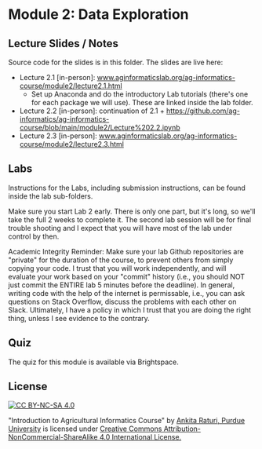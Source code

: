 # Module 2: Data Exploration

## Lecture Slides / Notes

Source code for the slides is in this folder. The slides are live here:

- Lecture 2.1 [in-person]: www.aginformaticslab.org/ag-informatics-course/module2/lecture2.1.html 
    - Set up Anaconda and do the introductory Lab tutorials (there's one for each package we will use). These are linked inside the lab folder.
- Lecture 2.2 [in-person]: continuation of 2.1 + https://github.com/ag-informatics/ag-informatics-course/blob/main/module2/Lecture%202.2.ipynb
- Lecture 2.3 [in-person]: www.aginformaticslab.org/ag-informatics-course/module2/lecture2.3.html

## Labs

Instructions for the Labs, including submission instructions, can be found inside the lab sub-folders.

Make sure you start Lab 2 early. There is only one part, but it's long, so we'll take the full 2 weeks to complete it. The second lab session will be for final trouble shooting and I expect that you will have most of the lab under control by then.

Academic Integrity Reminder: Make sure your lab Github repositories are "private" for the duration of the course, to prevent others from simply copying your code. I trust that you will work independently, and will evaluate your work based on your "commit" history (i.e., you should NOT just commit the ENTIRE lab 5 minutes before the deadline). In general, writing code with the help of the internet is permissable, i.e., you can ask questions on Stack Overflow, discuss the problems with each other on Slack. Ultimately, I have a policy in which I trust that you are doing the right thing, unless I see evidence to the contrary.


## Quiz

The quiz for this module is available via Brightspace. 


## License
[![CC BY-NC-SA 4.0][cc-by-nc-sa-shield]][cc-by-nc-sa]

<!-- This work is licensed under a
[Creative Commons Attribution-NonCommercial-ShareAlike 4.0 International License][cc-by-nc-sa].

[![CC BY-NC-SA 4.0][cc-by-nc-sa-image]][cc-by-nc-sa] -->

[cc-by-nc-sa]: http://creativecommons.org/licenses/by-nc-sa/4.0/
[cc-by-nc-sa-image]: https://licensebuttons.net/l/by-nc-sa/4.0/88x31.png
[cc-by-nc-sa-shield]: https://img.shields.io/badge/License-CC%20BY--NC--SA%204.0-lightgrey.svg

  "Introduction to Agricultural Informatics Course" by [Ankita Raturi, Purdue University](https://github.com/ag-informatics/ag-informatics-course) is licensed under [Creative Commons Attribution-NonCommercial-ShareAlike 4.0 International License.](http://creativecommons.org/licenses/by-nc-sa/4.0/)
